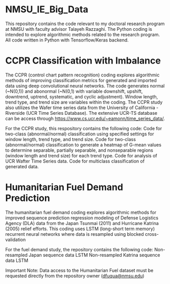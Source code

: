 # NMSU_IE_Big_Data

This repository contains the code relevant to my doctoral research program at NMSU with faculty advisor Talayeh Razzaghi. The Python coding is intended to explore algorithmic methods related to the research program.  All code written in Python with Tensorflow/Keras backend.  

 # CCPR Classification with Imbalance

The CCPR (control chart pattern recognition) coding explores algorithmic methods of improving classification metrics for generated and imported data using deep convolutional neural networks.  The code generates normal (~N(0,1)) and abonormal (~N(0,1) with variable downshift, upshift, downtrend, uptrend, systematic, and cyclic adjustment).  Window length, trend type, and trend size are variables within the coding.  The CCPR study also utilizes the Wafer time series data from the University of California - Riverside (UCR Time Series Database).  The extensive UCR-TS database can be access through https://www.cs.ucr.edu/~eamonn/time_series_data/. 

For the CCPR study, this respository contains the following code:
Code for two-class (abnormal/normal) classification using specified settings for window length, trend type, and trend size.
Code for two-class (abnormal/normal) classification to generate a heatmap of G-mean values to determine separable, partially separable, and nonseparable regions (window length and trend size) for each trend type.
Code for analysis of UCR Wafter Time Series data.
Code for multiclass classification of generated data.

# Humanitarian Fuel Demand Prediction

The humanitarian fuel demand coding explores algorithmic methods for improved sequence prediction regression modeling of Defense Logistics Agency (DLA) data from the Japan Tsunmai (2011) and Hurricane Katrina (2005) relief efforts.  This coding uses LSTM (long-short term memory) recurrent neural networks where data is resampled using blocked cross-validation

For the fuel demand study, the repository contains the following code:
Non-resampled Japan sequence data LSTM
Non-resampled Katrina sequence data LSTM

Important Note: Data access to the Humanitarian Fuel dataset must be requested directly from the repository owner (dfuqua@nmsu.edu) 
